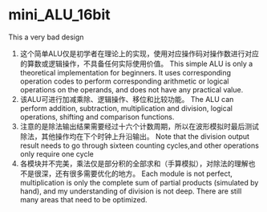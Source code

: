 # mini_ALU_16bit
This a very bad design
1. 这个简单ALU仅是初学者在理论上的实现，使用对应操作码对操作数进行对应的算数或逻辑操作，不具备任何实际使用价值。
This simple ALU is only a theoretical implementation for beginners. It uses corresponding operation codes to perform corresponding arithmetic or logical operations on the operands, and does not have any practical value.
3. 该ALU可进行加减乘除、逻辑操作、移位和比较功能。
The ALU can perform addition, subtraction, multiplication and division, logical operations, shifting and comparison functions.
5. 注意的是除法输出结果需要经过十六个计数周期，所以在波形模拟时最后测试除法，其他操作均在下个时钟上升沿输出。
 Note that the division output result needs to go through sixteen counting cycles,and other operations only require one cycle
7. 各模块并不完美，乘法仅是部分积的全部求和（手算模拟），对除法的理解也不是很深，还有很多需要优化的地方。
Each module is not perfect, multiplication is only the complete sum of partial products (simulated by hand), and my understanding of division is not deep. There are still many areas that need to be optimized.
